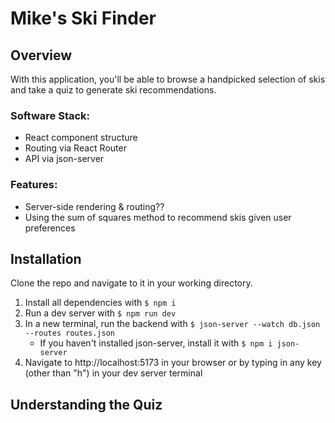# Mike's Ski Finder

## Overview
With this application, you'll be able to browse a handpicked selection of skis and take a quiz to generate ski recommendations.

### Software Stack:
* React component structure
* Routing via React Router
* API via json-server

### Features:
* Server-side rendering & routing??
* Using the sum of squares method to recommend skis given user preferences

## Installation
Clone the repo and navigate to it in your working directory. <br>

1. Install all dependencies with ` $ npm i `
2. Run a dev server with `$ npm run dev `
3. In a new terminal, run the backend with `$ json-server --watch db.json --routes routes.json`
    * If you haven't installed json-server, install it with `$ npm i json-server `
4. Navigate to http://localhost:5173 in your browser or by typing in any key (other than "h") in your dev server terminal

## Understanding the Quiz